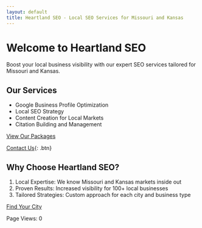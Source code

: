 ```yaml
---
layout: default
title: Heartland SEO - Local SEO Services for Missouri and Kansas
---
```


# Welcome to Heartland SEO

Boost your local business visibility with our expert SEO services tailored for Missouri and Kansas.

## Our Services

- Google Business Profile Optimization
- Local SEO Strategy
- Content Creation for Local Markets
- Citation Building and Management

[View Our Packages](#packages)

[Contact Us](mailto:info@heartlandseo.com){: .btn}

## Why Choose Heartland SEO?

1. Local Expertise: We know Missouri and Kansas markets inside out
2. Proven Results: Increased visibility for 100+ local businesses
3. Tailored Strategies: Custom approach for each city and business type

[Find Your City](#cities)

<div id="counter">Page Views: <span id="count">0</span></div>

<script>
  let count = localStorage.getItem('pageViews') || 0;
  count++;
  document.getElementById('count').textContent = count;
  localStorage.setItem('pageViews', count);
</script>
